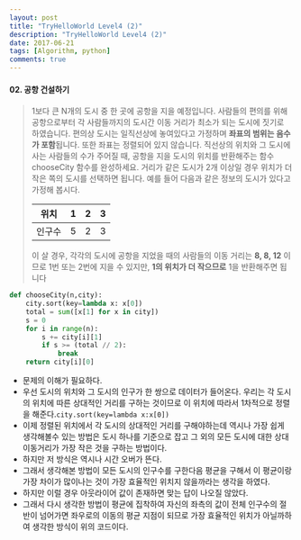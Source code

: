```yaml
---
layout: post
title: "TryHelloWorld Level4 (2)"
description: "TryHelloWorld Level4 (2)"
date: 2017-06-21
tags: [Algorithm, python]
comments: true
---
```


#### 02. 공항 건설하기

> 1보다 큰 N개의 도시 중 한 곳에 공항을 지을 예정입니다. 사람들의 편의를 위해 공항으로부터 각 사람들까지의 도시간 이동 거리가 최소가 되는 도시에 짓기로 하였습니다. 편의상 도시는 일직선상에 놓여있다고 가정하며 **좌표의 범위는 음수가 포함**됩니다. 또한 좌표는 정렬되어 있지 않습니다. 직선상의 위치와 그 도시에 사는 사람들의 수가 주어질 때, 공항을 지을 도시의 위치를 반환해주는 함수 chooseCity 함수를 완성하세요. 거리가 같은 도시가 2개 이상일 경우 위치가 더 작은 쪽의 도시를 선택하면 됩니다. 예를 들어 다음과 같은 정보의 도시가 있다고 가정해 봅시다.
>
> |  위치  |  1   |  2   |  3   |
> | :--: | :--: | :--: | :--: |
> | 인구수  |  5   |  2   |  3   |
>
> 이 살 경우, 각각의 도시에 공항을 지었을 때의 사람들의 이동 거리는 **8, 8, 12** 이므로 1번 또는 2번에 지을 수 있지만, **1의 위치가 더 작으므로** 1을 반환해주면 됩니다

```python
def chooseCity(n,city):
    city.sort(key=lambda x: x[0])
    total = sum([x[1] for x in city])
    s = 0
    for i in range(n):
        s += city[i][1]
        if s >= (total // 2): 
            break
    return city[i][0]
```

- 문제의 이해가 필요하다.
- 우선 도시의 위치와 그 도시의 인구가 한 쌍으로 데이터가 들어온다. 우리는 각 도시의 위치에 따른 상대적인 거리를 구하는 것이므로 이 위치에 따라서 1차적으로 정렬을 해준다.`city.sort(key=lambda x:x[0])`
- 이제 정렬된 위치에서 각 도시의 상대적인 거리를 구해야하는데 역시나 가장 쉽게 생각해볼수 있는 방법은 도시 하나를 기준으로 잡고 그 외의 모든 도시에 대한 상대이동거리가 가장 작은 것을 구하는 방법이다.
- 하지만 저 방식은 역시나 시간 오버가 뜬다.
- 그래서 생각해본 방법이 모든 도시의 인구수를 구한다음 평균을 구해서 이 평균이랑 가장 차이가 많이나는 것이 가장 효율적인 위치지 않을까라는 생각을 하였다.
- 하지만 이럴 경우 아웃라이어 값이 존재하면 맞는 답이 나오질 않았다.
- 그래서 다시 생각한 방법이 평균에 집착하여 자신의 좌측의 값이 전체 인구수의 절반이 넘어가면 좌우로의 이동의 평균 지점이 되므로 가장 효율적인 위치가 아닐까하여 생각한 방식이 위의 코드이다.









































